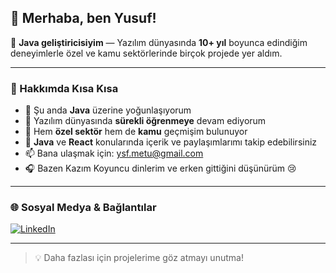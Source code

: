 
## 👋 Merhaba, ben Yusuf!

🎯 **Java geliştiricisiyim** — Yazılım dünyasında **10+ yıl** boyunca edindiğim deneyimlerle özel ve kamu sektörlerinde birçok projede yer aldım.

---

### 🚀 Hakkımda Kısa Kısa

- 🔭 Şu anda **Java** üzerine yoğunlaşıyorum  
- 🌱 Yazılım dünyasında **sürekli öğrenmeye** devam ediyorum  
- 👯 Hem **özel sektör** hem de **kamu** geçmişim bulunuyor  
- 💬 **Java** ve **React** konularında içerik ve paylaşımlarımı takip edebilirsiniz  
- 📫 Bana ulaşmak için: [ysf.metu@gmail.com](mailto:ysf.metu@gmail.com)  
- 🎧 Bazen Kazım Koyuncu dinlerim ve erken gittiğini düşünürüm 😢  

---

### 🌐 Sosyal Medya & Bağlantılar

[![LinkedIn](https://img.shields.io/badge/LinkedIn-0077B5?style=for-the-badge&logo=linkedin&logoColor=white)](https://www.linkedin.com/in/senin-linkedin-kullanici-adin)

---

> 💡 Daha fazlası için projelerime göz atmayı unutma!
